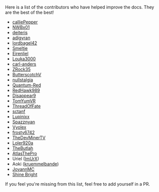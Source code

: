 Here is a list of the contributors who have helped improve the docs.
They are the best of the best!

* [calliePepper](https://github.com/calliePepper)
* [NWBx01](https://github.com/NWBx01)
* [deiteris](https://github.com/deiteris)
* [adigyran](https://github.com/adigyran)
* [lordbagel42](https://github.com/lordbagel42)
* [Smeltie](https://github.com/Smeltie)
* [Eirenliel](https://github.com/Eirenliel)
* [Louka3000](https://github.com/Louka3000)
* [carl-anders](https://github.com/carl-anders)
* [ZRock35](https://github.com/ZRock35)
* [ButterscotchV](https://github.com/ButterscotchV)
* [nullstalgia](https://github.com/nullstalgia)
* [Quantum-Red](https://github.com/Quantum-Red)
* [RedHawk989](https://github.com/RedHawk989)
* [Disappear9](https://github.com/Disappear9)
* [TomYumVR](https://github.com/TomYumVR)
* [ThreadOfFate](https://github.com/ThreadOfFate)
* [sctanf](https://github.com/sctanf)
* [Lupinixx](https://github.com/Lupinixx)
* [Spazznyan](https://github.com/Spazznyan)
* [Vyolex](https://github.com/Vyolex)
* [frosty6742](https://github.com/frosty6742)
* [TheDevMinerTV](https://github.com/TheDevMinerTV)
* [Loler920a](https://github.com/Loler920a)
* [TheButlah](https://github.com/TheButlah)
* [AtlasThePro](https://github.com/AtlasTheProto)
* Uriel ([ImUrX](https://github.com/ImUrX))
* Aoki ([kruemmelbande](https://github.com/kruemmelbande))
* [JovannMC](https://github.com/JovannMC)
* [Shine Bright](https://github.com/ShineBrightMeow)

If you feel you're missing from this list, feel free to add yourself in a PR.
